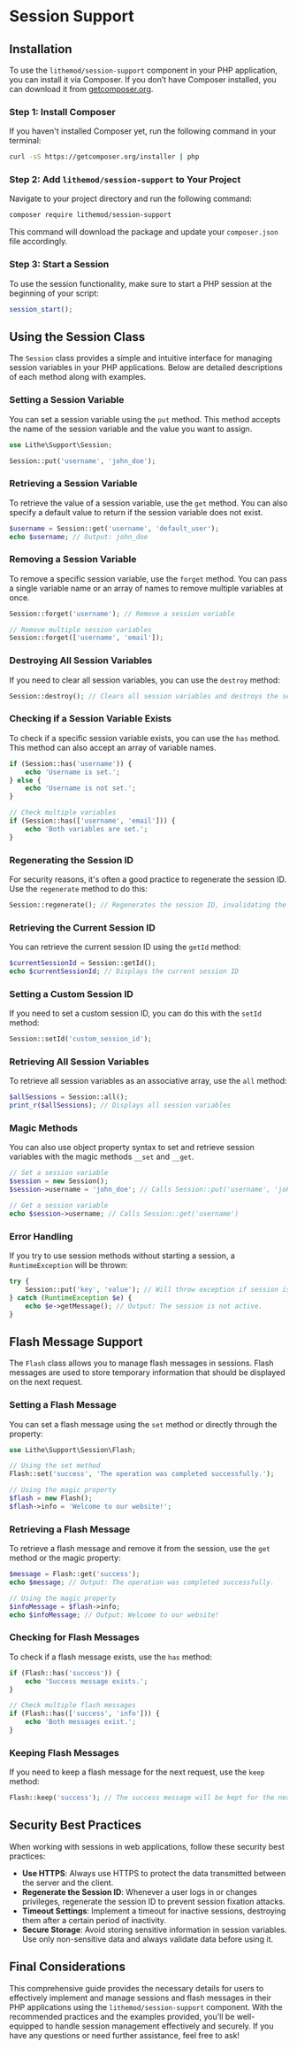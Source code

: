 # Session Support

## Installation

To use the `lithemod/session-support` component in your PHP application, you can install it via Composer. If you don’t have Composer installed, you can download it from [getcomposer.org](https://getcomposer.org/).

### Step 1: Install Composer

If you haven't installed Composer yet, run the following command in your terminal:

```bash
curl -sS https://getcomposer.org/installer | php
```

### Step 2: Add `lithemod/session-support` to Your Project

Navigate to your project directory and run the following command:

```bash
composer require lithemod/session-support
```

This command will download the package and update your `composer.json` file accordingly.

### Step 3: Start a Session

To use the session functionality, make sure to start a PHP session at the beginning of your script:

```php
session_start();
```

## Using the Session Class

The `Session` class provides a simple and intuitive interface for managing session variables in your PHP applications. Below are detailed descriptions of each method along with examples.

### Setting a Session Variable

You can set a session variable using the `put` method. This method accepts the name of the session variable and the value you want to assign.

```php
use Lithe\Support\Session;

Session::put('username', 'john_doe');
```

### Retrieving a Session Variable

To retrieve the value of a session variable, use the `get` method. You can also specify a default value to return if the session variable does not exist.

```php
$username = Session::get('username', 'default_user');
echo $username; // Output: john_doe
```

### Removing a Session Variable

To remove a specific session variable, use the `forget` method. You can pass a single variable name or an array of names to remove multiple variables at once.

```php
Session::forget('username'); // Remove a session variable

// Remove multiple session variables
Session::forget(['username', 'email']);
```

### Destroying All Session Variables

If you need to clear all session variables, you can use the `destroy` method:

```php
Session::destroy(); // Clears all session variables and destroys the session
```

### Checking if a Session Variable Exists

To check if a specific session variable exists, you can use the `has` method. This method can also accept an array of variable names.

```php
if (Session::has('username')) {
    echo 'Username is set.';
} else {
    echo 'Username is not set.';
}

// Check multiple variables
if (Session::has(['username', 'email'])) {
    echo 'Both variables are set.';
}
```

### Regenerating the Session ID

For security reasons, it's often a good practice to regenerate the session ID. Use the `regenerate` method to do this:

```php
Session::regenerate(); // Regenerates the session ID, invalidating the old session
```

### Retrieving the Current Session ID

You can retrieve the current session ID using the `getId` method:

```php
$currentSessionId = Session::getId();
echo $currentSessionId; // Displays the current session ID
```

### Setting a Custom Session ID

If you need to set a custom session ID, you can do this with the `setId` method:

```php
Session::setId('custom_session_id');
```

### Retrieving All Session Variables

To retrieve all session variables as an associative array, use the `all` method:

```php
$allSessions = Session::all();
print_r($allSessions); // Displays all session variables
```

### Magic Methods

You can also use object property syntax to set and retrieve session variables with the magic methods `__set` and `__get`.

```php
// Set a session variable
$session = new Session();
$session->username = 'john_doe'; // Calls Session::put('username', 'john_doe')

// Get a session variable
echo $session->username; // Calls Session::get('username')
```

### Error Handling

If you try to use session methods without starting a session, a `RuntimeException` will be thrown:

```php
try {
    Session::put('key', 'value'); // Will throw exception if session is not active
} catch (RuntimeException $e) {
    echo $e->getMessage(); // Output: The session is not active.
}
```

## Flash Message Support

The `Flash` class allows you to manage flash messages in sessions. Flash messages are used to store temporary information that should be displayed on the next request.

### Setting a Flash Message

You can set a flash message using the `set` method or directly through the property:

```php
use Lithe\Support\Session\Flash;

// Using the set method
Flash::set('success', 'The operation was completed successfully.');

// Using the magic property
$flash = new Flash();
$flash->info = 'Welcome to our website!';
```

### Retrieving a Flash Message

To retrieve a flash message and remove it from the session, use the `get` method or the magic property:

```php
$message = Flash::get('success');
echo $message; // Output: The operation was completed successfully.

// Using the magic property
$infoMessage = $flash->info; 
echo $infoMessage; // Output: Welcome to our website!
```

### Checking for Flash Messages

To check if a flash message exists, use the `has` method:

```php
if (Flash::has('success')) {
    echo 'Success message exists.';
}

// Check multiple flash messages
if (Flash::has(['success', 'info'])) {
    echo 'Both messages exist.';
}
```

### Keeping Flash Messages

If you need to keep a flash message for the next request, use the `keep` method:

```php
Flash::keep('success'); // The success message will be kept for the next request
```

## Security Best Practices

When working with sessions in web applications, follow these security best practices:

- **Use HTTPS**: Always use HTTPS to protect the data transmitted between the server and the client.
- **Regenerate the Session ID**: Whenever a user logs in or changes privileges, regenerate the session ID to prevent session fixation attacks.
- **Timeout Settings**: Implement a timeout for inactive sessions, destroying them after a certain period of inactivity.
- **Secure Storage**: Avoid storing sensitive information in session variables. Use only non-sensitive data and always validate data before using it.

## Final Considerations

This comprehensive guide provides the necessary details for users to effectively implement and manage sessions and flash messages in their PHP applications using the `lithemod/session-support` component. With the recommended practices and the examples provided, you'll be well-equipped to handle session management effectively and securely. If you have any questions or need further assistance, feel free to ask!